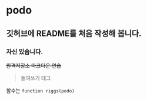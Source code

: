 # podo

## 깃허브에 README를 처음 작성해 봅니다.

### 자신 있습니다.

~~원격저장소 마크다운 연습~~

> 들여쓰기 테그

함수는 `function riggs(podo)`
